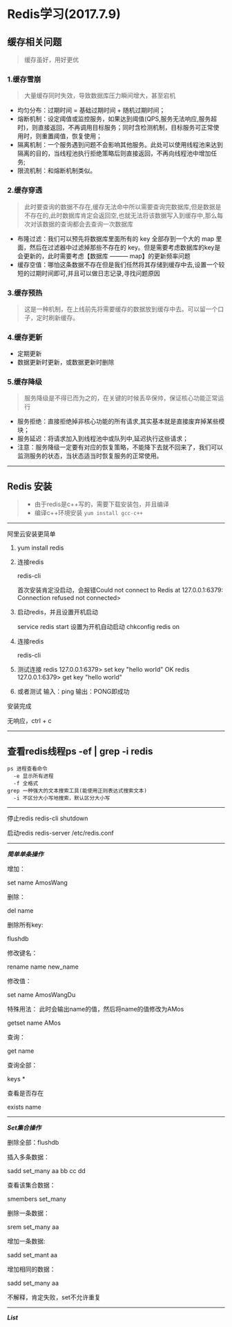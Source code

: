 # Redis学习(2017.7.9)

## 缓存相关问题
> 缓存虽好，用好更优

### 1.缓存雪崩
> 大量缓存同时失效，导致数据库压力瞬间增大，甚至宕机

- 均匀分布：过期时间 = 基础过期时间 + 随机过期时间；
- 熔断机制：设定阈值或监控服务，如果达到阈值(QPS,服务无法响应,服务超时)，则直接返回，不再调用目标服务；同时含检测机制，目标服务可正常使用时，则重置阈值，恢复使用；
- 隔离机制：一个服务遇到问题不会影响其他服务。此处可以使用线程池来达到隔离的目的，当线程池执行拒绝策略后则直接返回，不再向线程池中增加任务;
- 限流机制：和熔断机制类似。

### 2.缓存穿透
> 此时要查询的数据不存在,缓存无法命中所以需要查询完数据库,但是数据是不存在的,此时数据库肯定会返回空,也就无法将该数据写入到缓存中,那么每次对该数据的查询都会去查询一次数据库

- 布隆过滤：我们可以预先将数据库里面所有的 key 全部存到一个大的 map 里面，然后在过滤器中过滤掉那些不存在的 key。但是需要考虑数据库的key是会更新的，此时需要考虑【数据库 ——— map】的更新频率问题
- 缓存空值：哪怕这条数据不存在但是我们任然将其存储到缓存中去,设置一个较短的过期时间即可,并且可以做日志记录,寻找问题原因

### 3.缓存预热
> 这是一种机制，在上线前先将需要缓存的数据放到缓存中去。可以留一个口子，定时刷新缓存。

### 4.缓存更新
- 定期更新
- 数据更新时更新，或数据更新时删除

### 5.缓存降级
> 服务降级是不得已而为之的，在关键的时候丢卒保帅，保证核心功能正常运行

- 服务拒绝：直接拒绝掉非核心功能的所有请求,其实基本就是直接废弃掉某些模块；
- 服务延迟：将请求加入到线程池中或队列中,延迟执行这些请求；
- 注意：服务降级一定要有对应的恢复策略，不能降下去就不回来了，我们可以监测服务的状态，当状态适当时恢复服务的正常使用。

----------
## Redis 安装
> - 由于redis是c++写的，需要下载安装包，并且编译
> - 编译c++环境安装 `yum install gcc-c++`
----------

阿里云安装更简单

1. yum install redis

2. 连接redis

   redis-cli

   首次安装肯定没启动，会报错Could not connect to Redis at 127.0.0.1:6379:    Connection refused not connected> 

3. 启动redis，并且设置开机启动

   service redis start 
   设置为开机自动启动
   chkconfig redis on

4. 连接redis

   redis-cli

5. 测试连接
   redis 127.0.0.1:6379> set key "hello world"
   OK
   redis 127.0.0.1:6379> get key
   "hello world"

6. 或者测试
   输入：ping
   输出：PONG即成功

安装完成

无响应，ctrl + c

----------

## 查看redis线程ps -ef | grep -i redis

    ps 进程查看命令
      -e 显示所有进程
      -f 全格式
    grep 一种强大的文本搜索工具(能使用正则表达式搜索文本)
      -i 不区分大小写地搜索，默认区分大小写

*****************************************************

停止redis redis-cli shutdown

启动redis redis-server /etc/redis.conf

*****************************************************

*****简单单条操作*****

增加：

set name AmosWang

删除：

del name

删除所有key:

flushdb

修改键名：

rename name new_name

修改值：

set name AmosWangDu

特殊用法：
此时会输出name的值，然后将name的值修改为AMos

getset name AMos

查询：

get name

查询全部：

keys *

查看是否存在

exists name

*****************************************************

*****Set集合操作*****

删除全部：flushdb

插入多条数据：

sadd set_many aa bb cc dd

查看该集合数据：

smembers set_many

删除一条数据：

srem set_many aa

增加一条数据:

sadd set_mant aa

增加相同的数据：

sadd set_many aa

不解释，肯定失败，set不允许重复

*****************************************************

*****List*****




